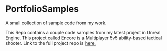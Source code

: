 # PortfolioSamples
A small collection of sample code from my work.

This Repo contains a couple code samples from my latest project in Unreal Engine.
This project called Encore is a Multiplayer 5v5 ability-based tactical shooter.
Link to the full project repo is [here.](https://github.com/JustinAHelmer/Encore)
